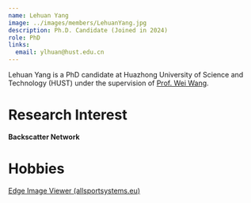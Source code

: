 ```yaml
---
name: Lehuan Yang
image: ../images/members/LehuanYang.jpg
description: Ph.D. Candidate (Joined in 2024)
role: PhD
links:
  email: ylhuan@hust.edu.cn
---
```


Lehuan Yang is a PhD candidate at Huazhong University of Science and Technology (HUST) under the supervision of [Prof. Wei Wang](https://eic.hust.edu.cn/professor/wangwei/index.html). 


Research Interest
======
**Backscatter Network**


Hobbies
======
[Edge Image Viewer (allsportsystems.eu)](https://allsportsystems.eu/wp-content/uploads/2015/11/Badminton-1-M-1080x720.jpg)
